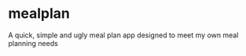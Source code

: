 mealplan
========

A quick, simple and ugly meal plan app designed to meet my own meal planning needs
